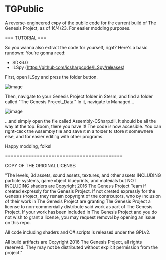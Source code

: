 # TGPublic
A reverse-engineered copy of the public code for the current build of The Genesis Project, as of 16/4/23. 
For easier modding purposes.

=== TUTORIAL ===

So you wanna also extract the code for yourself, right? Here's a basic rundown:
You're gonna need:
- SDK6.0
- ILSpy (https://github.com/icsharpcode/ILSpy/releases)

First, open ILSpy and press the folder button.

![image](https://user-images.githubusercontent.com/130933884/232343520-d7dd9075-54ee-425f-8730-310b3d8d993d.png)

Then, navigate to your Genesis Project folder in Steam, and find a folder called "The Genesis Project_Data." In it, navigate to Managed...

![image](https://user-images.githubusercontent.com/130933884/232343600-04f85b90-1ea9-4c70-a555-57af2862cd2a.png)

...and simply open the file called Assembly-CSharp.dll. It should be all the way at the top.
Boom, there you have it! The code is now accesible. You can right-click the Assembly file and save it in a folder to store it somewhere else, and for easier editing with other programs.

Happy modding, folks!

=========================================


COPY OF THE ORIGINAL LICENSE:

"The levels, 3d assets, sound assets, textures, and other assets INCLUDING particle systems, game object blueprints, and materials but NOT INCLUDING shaders are Copyright 2016 The Genesis Project Team if created expressly for the Genesis Project. If not created expressly for the Genesis Project, they remain copyright of the contributors, who by inclusion of their work in The Genesis Project are granting The Genesis Project a license to non-commercially distribute said work as part of The Genesis Project. If your work has been included in The Genesis Project and you do not wish to grant a license, you may request removal by opening an issue on this repo.

All code including shaders and C# scripts is released under the GPLv2.

All build artifacts are Copyright 2016 The Genesis Project, all rights reserved. They may not be distributed without explicit permission from the project."
